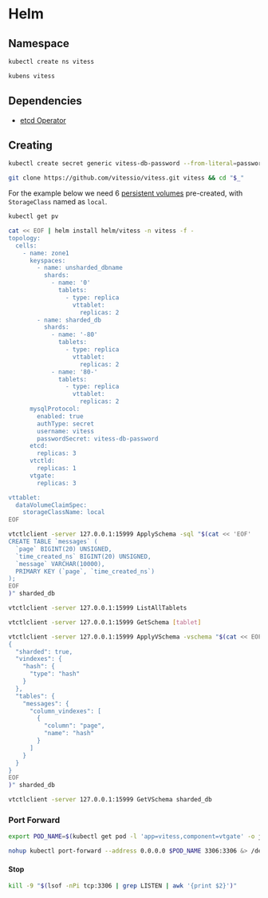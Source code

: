 # Helm

## Namespace

```sh
kubectl create ns vitess
```

```sh
kubens vitess
```

## Dependencies

- [etcd Operator](https://github.com/coreos/etcd-operator)

## Creating

```sh
kubectl create secret generic vitess-db-password --from-literal=password='vitess123'
```

```sh
git clone https://github.com/vitessio/vitess.git vitess && cd "$_"
```

For the example below we need 6 [persistent volumes](https://kubernetes.io/docs/concepts/storage/persistent-volumes/) pre-created, with `StorageClass` named as `local`.

```sh
kubectl get pv
```

```sh
cat << EOF | helm install helm/vitess -n vitess -f -
topology:
  cells:
    - name: zone1
      keyspaces:
        - name: unsharded_dbname
          shards:
            - name: '0'
              tablets:
                - type: replica
                  vttablet:
                    replicas: 2
        - name: sharded_db
          shards:
            - name: '-80'
              tablets:
                - type: replica
                  vttablet:
                    replicas: 2
            - name: '80-'
              tablets:
                - type: replica
                  vttablet:
                    replicas: 2
      mysqlProtocol:
        enabled: true
        authType: secret
        username: vitess
        passwordSecret: vitess-db-password
      etcd:
        replicas: 3
      vtctld:
        replicas: 1
      vtgate:
        replicas: 3

vttablet:
  dataVolumeClaimSpec:
    storageClassName: local
EOF
```

```sh
vtctlclient -server 127.0.0.1:15999 ApplySchema -sql "$(cat << 'EOF'
CREATE TABLE `messages` (
  `page` BIGINT(20) UNSIGNED,
  `time_created_ns` BIGINT(20) UNSIGNED,
  `message` VARCHAR(10000),
  PRIMARY KEY (`page`, `time_created_ns`)
);
EOF
)" sharded_db
```

```sh
vtctlclient -server 127.0.0.1:15999 ListAllTablets
```

```sh
vtctlclient -server 127.0.0.1:15999 GetSchema [tablet]
```

```sh
vtctlclient -server 127.0.0.1:15999 ApplyVSchema -vschema "$(cat << EOF
{
  "sharded": true,
  "vindexes": {
    "hash": {
      "type": "hash"
    }
  },
  "tables": {
    "messages": {
      "column_vindexes": [
        {
          "column": "page",
          "name": "hash"
        }
      ]
    }
  }
}
EOF
)" sharded_db
```

```sh
vtctlclient -server 127.0.0.1:15999 GetVSchema sharded_db
```

### Port Forward

```sh
export POD_NAME=$(kubectl get pod -l 'app=vitess,component=vtgate' -o jsonpath='{.items[0].metadata.name}'); echo $POD_NAME
```

```sh
nohup kubectl port-forward --address 0.0.0.0 $POD_NAME 3306:3306 &> /dev/null &
```

#### Stop

```sh
kill -9 "$(lsof -nPi tcp:3306 | grep LISTEN | awk '{print $2}')"
```
